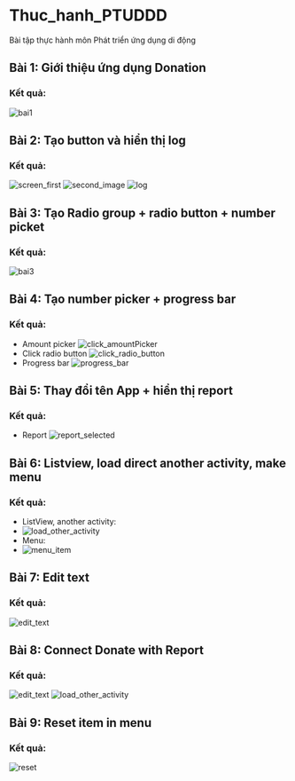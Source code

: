 # Thuc_hanh_PTUDDD
Bài tập thực hành môn Phát triển ứng dụng di động 

## Bài 1: Giới thiệu ứng dụng Donation
### Kết quả:
![bai1](https://user-images.githubusercontent.com/58367194/146664851-e517d629-29e7-41d9-93cf-367e910bbb8f.png)

## Bài 2: Tạo button và hiển thị log
### Kết quả:
![screen_first](https://user-images.githubusercontent.com/58367194/146752977-25d8613f-85cb-4b8d-a198-5548fbcd6f4e.png)
![second_image](https://user-images.githubusercontent.com/58367194/146752980-8a951652-82df-4bcb-858e-23c39752f80b.png)
![log](https://user-images.githubusercontent.com/58367194/146752966-3ea37c0b-390a-4f5a-be92-181d36f87563.png)

## Bài 3: Tạo Radio group + radio button + number picket
### Kết quả:
![bai3](https://user-images.githubusercontent.com/58367194/146868801-4860a457-be9d-425f-a441-5a3ed9d78a38.png)

## Bài 4: Tạo number picker + progress bar 
### Kết quả:
- Amount picker
  ![click_amountPicker](https://user-images.githubusercontent.com/58367194/146893439-eafacdb6-21af-4352-b540-b701d43220ee.png)
- Click radio button
  ![click_radio_button](https://user-images.githubusercontent.com/58367194/146893451-34dc3d62-67aa-483c-b0f6-59b798387540.png)
- Progress bar
  ![progress_bar](https://user-images.githubusercontent.com/58367194/146893456-08091e7f-f542-4c2b-b014-d9bfc12258d0.png)

## Bài 5: Thay đổi tên App + hiển thị report
### Kết quả:
- Report
![report_selected](https://user-images.githubusercontent.com/58367194/146905139-d5211451-190c-455e-98be-241ec4aa3ca2.png)

## Bài 6: Listview, load direct another activity, make menu 
### Kết quả:
- ListView, another activity:
- ![load_other_activity](https://user-images.githubusercontent.com/58367194/146921949-ac367501-42c4-43b5-8e6b-0213b05bfdc2.png)
- Menu:
- ![menu_item](https://user-images.githubusercontent.com/58367194/146921955-47d19c4a-f2cc-4c8c-84ef-87133a2f6dfe.png)

## Bài 7: Edit text
### Kết quả:
![edit_text](https://user-images.githubusercontent.com/58367194/147016374-49656611-4d90-40aa-b1a4-5aa89067e071.png)

## Bài 8: Connect Donate with Report
### Kết quả:
![edit_text](https://user-images.githubusercontent.com/58367194/147016374-49656611-4d90-40aa-b1a4-5aa89067e071.png)
![load_other_activity](https://user-images.githubusercontent.com/58367194/146921949-ac367501-42c4-43b5-8e6b-0213b05bfdc2.png)

## Bài 9: Reset item in menu
### Kết quả:
![reset](https://user-images.githubusercontent.com/58367194/147186078-93744600-3333-49e8-bd6d-b2440fca9f42.png)

